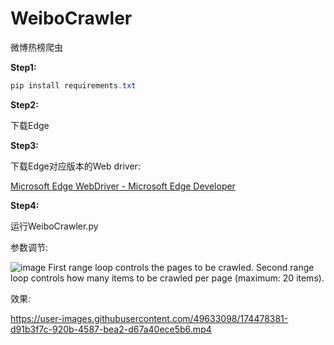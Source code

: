 # WeiboCrawler
微博热榜爬虫

**Step1:**

```powershell
pip install requirements.txt
```

**Step2:**

下载Edge

**Step3:**

下载Edge对应版本的Web driver:

[Microsoft Edge WebDriver - Microsoft Edge Developer](https://developer.microsoft.com/en-us/microsoft-edge/tools/webdriver/)

**Step4:**

运行WeiboCrawler.py

参数调节:

![image](https://user-images.githubusercontent.com/49633098/174478514-afae753b-b79f-4eb8-b8b3-bad17e467388.png)
First range loop controls the pages to be crawled.
Second range loop controls how many items to be crawled per page (maximum: 20 items).

效果:

https://user-images.githubusercontent.com/49633098/174478381-d91b3f7c-920b-4587-bea2-d67a40ece5b6.mp4


